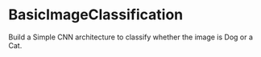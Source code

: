 # BasicImageClassification
 Build a Simple CNN architecture to classify whether the image is Dog or a Cat.
